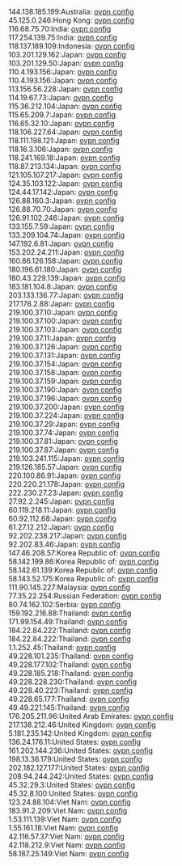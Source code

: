 144.138.185.199:Australia: [ovpn config](vpn/144_138_185_199.ovpn)  
45.125.0.246:Hong Kong: [ovpn config](vpn/45_125_0_246.ovpn)  
116.68.75.70:India: [ovpn config](vpn/116_68_75_70.ovpn)  
117.254.139.75:India: [ovpn config](vpn/117_254_139_75.ovpn)  
118.137.189.109:Indonesia: [ovpn config](vpn/118_137_189_109.ovpn)  
103.201.129.162:Japan: [ovpn config](vpn/103_201_129_162.ovpn)  
103.201.129.50:Japan: [ovpn config](vpn/103_201_129_50.ovpn)  
110.4.193.156:Japan: [ovpn config](vpn/110_4_193_156.ovpn)  
110.4.193.156:Japan: [ovpn config](vpn/110_4_193_156.ovpn)  
113.156.56.228:Japan: [ovpn config](vpn/113_156_56_228.ovpn)  
114.19.67.73:Japan: [ovpn config](vpn/114_19_67_73.ovpn)  
115.36.212.104:Japan: [ovpn config](vpn/115_36_212_104.ovpn)  
115.65.209.7:Japan: [ovpn config](vpn/115_65_209_7.ovpn)  
116.65.32.10:Japan: [ovpn config](vpn/116_65_32_10.ovpn)  
118.106.227.64:Japan: [ovpn config](vpn/118_106_227_64.ovpn)  
118.111.198.121:Japan: [ovpn config](vpn/118_111_198_121.ovpn)  
118.16.3.106:Japan: [ovpn config](vpn/118_16_3_106.ovpn)  
118.241.169.18:Japan: [ovpn config](vpn/118_241_169_18.ovpn)  
118.87.213.134:Japan: [ovpn config](vpn/118_87_213_134.ovpn)  
121.105.107.217:Japan: [ovpn config](vpn/121_105_107_217.ovpn)  
124.35.103.122:Japan: [ovpn config](vpn/124_35_103_122.ovpn)  
124.44.17.142:Japan: [ovpn config](vpn/124_44_17_142.ovpn)  
126.88.160.3:Japan: [ovpn config](vpn/126_88_160_3.ovpn)  
126.88.70.70:Japan: [ovpn config](vpn/126_88_70_70.ovpn)  
126.91.102.246:Japan: [ovpn config](vpn/126_91_102_246.ovpn)  
133.155.7.59:Japan: [ovpn config](vpn/133_155_7_59.ovpn)  
133.209.104.74:Japan: [ovpn config](vpn/133_209_104_74.ovpn)  
147.192.6.81:Japan: [ovpn config](vpn/147_192_6_81.ovpn)  
153.202.24.211:Japan: [ovpn config](vpn/153_202_24_211.ovpn)  
160.86.126.158:Japan: [ovpn config](vpn/160_86_126_158.ovpn)  
180.196.61.180:Japan: [ovpn config](vpn/180_196_61_180.ovpn)  
180.43.229.139:Japan: [ovpn config](vpn/180_43_229_139.ovpn)  
183.181.104.8:Japan: [ovpn config](vpn/183_181_104_8.ovpn)  
203.133.136.77:Japan: [ovpn config](vpn/203_133_136_77.ovpn)  
217.178.2.88:Japan: [ovpn config](vpn/217_178_2_88.ovpn)  
219.100.37.10:Japan: [ovpn config](vpn/219_100_37_10.ovpn)  
219.100.37.100:Japan: [ovpn config](vpn/219_100_37_100.ovpn)  
219.100.37.103:Japan: [ovpn config](vpn/219_100_37_103.ovpn)  
219.100.37.11:Japan: [ovpn config](vpn/219_100_37_11.ovpn)  
219.100.37.126:Japan: [ovpn config](vpn/219_100_37_126.ovpn)  
219.100.37.131:Japan: [ovpn config](vpn/219_100_37_131.ovpn)  
219.100.37.154:Japan: [ovpn config](vpn/219_100_37_154.ovpn)  
219.100.37.158:Japan: [ovpn config](vpn/219_100_37_158.ovpn)  
219.100.37.159:Japan: [ovpn config](vpn/219_100_37_159.ovpn)  
219.100.37.190:Japan: [ovpn config](vpn/219_100_37_190.ovpn)  
219.100.37.196:Japan: [ovpn config](vpn/219_100_37_196.ovpn)  
219.100.37.200:Japan: [ovpn config](vpn/219_100_37_200.ovpn)  
219.100.37.224:Japan: [ovpn config](vpn/219_100_37_224.ovpn)  
219.100.37.29:Japan: [ovpn config](vpn/219_100_37_29.ovpn)  
219.100.37.74:Japan: [ovpn config](vpn/219_100_37_74.ovpn)  
219.100.37.81:Japan: [ovpn config](vpn/219_100_37_81.ovpn)  
219.100.37.87:Japan: [ovpn config](vpn/219_100_37_87.ovpn)  
219.103.241.115:Japan: [ovpn config](vpn/219_103_241_115.ovpn)  
219.126.185.57:Japan: [ovpn config](vpn/219_126_185_57.ovpn)  
220.100.86.91:Japan: [ovpn config](vpn/220_100_86_91.ovpn)  
220.220.21.178:Japan: [ovpn config](vpn/220_220_21_178.ovpn)  
222.230.27.23:Japan: [ovpn config](vpn/222_230_27_23.ovpn)  
27.92.2.245:Japan: [ovpn config](vpn/27_92_2_245.ovpn)  
60.119.218.11:Japan: [ovpn config](vpn/60_119_218_11.ovpn)  
60.92.112.68:Japan: [ovpn config](vpn/60_92_112_68.ovpn)  
61.27.12.212:Japan: [ovpn config](vpn/61_27_12_212.ovpn)  
92.202.238.217:Japan: [ovpn config](vpn/92_202_238_217.ovpn)  
92.202.83.46:Japan: [ovpn config](vpn/92_202_83_46.ovpn)  
147.46.208.57:Korea Republic of: [ovpn config](vpn/147_46_208_57.ovpn)  
58.142.199.86:Korea Republic of: [ovpn config](vpn/58_142_199_86.ovpn)  
58.142.61.139:Korea Republic of: [ovpn config](vpn/58_142_61_139.ovpn)  
58.143.52.175:Korea Republic of: [ovpn config](vpn/58_143_52_175.ovpn)  
111.90.145.227:Malaysia: [ovpn config](vpn/111_90_145_227.ovpn)  
77.35.22.254:Russian Federation: [ovpn config](vpn/77_35_22_254.ovpn)  
80.74.162.102:Serbia: [ovpn config](vpn/80_74_162_102.ovpn)  
159.192.216.88:Thailand: [ovpn config](vpn/159_192_216_88.ovpn)  
171.99.154.49:Thailand: [ovpn config](vpn/171_99_154_49.ovpn)  
184.22.84.222:Thailand: [ovpn config](vpn/184_22_84_222.ovpn)  
184.22.84.222:Thailand: [ovpn config](vpn/184_22_84_222.ovpn)  
1.1.252.45:Thailand: [ovpn config](vpn/1_1_252_45.ovpn)  
49.228.101.235:Thailand: [ovpn config](vpn/49_228_101_235.ovpn)  
49.228.177.102:Thailand: [ovpn config](vpn/49_228_177_102.ovpn)  
49.228.185.218:Thailand: [ovpn config](vpn/49_228_185_218.ovpn)  
49.228.228.230:Thailand: [ovpn config](vpn/49_228_228_230.ovpn)  
49.228.40.223:Thailand: [ovpn config](vpn/49_228_40_223.ovpn)  
49.228.65.177:Thailand: [ovpn config](vpn/49_228_65_177.ovpn)  
49.49.221.145:Thailand: [ovpn config](vpn/49_49_221_145.ovpn)  
176.205.211.96:United Arab Emirates: [ovpn config](vpn/176_205_211_96.ovpn)  
217.138.212.46:United Kingdom: [ovpn config](vpn/217_138_212_46.ovpn)  
5.181.235.142:United Kingdom: [ovpn config](vpn/5_181_235_142.ovpn)  
136.24.176.11:United States: [ovpn config](vpn/136_24_176_11.ovpn)  
161.202.144.236:United States: [ovpn config](vpn/161_202_144_236.ovpn)  
198.13.36.179:United States: [ovpn config](vpn/198_13_36_179.ovpn)  
202.182.127.177:United States: [ovpn config](vpn/202_182_127_177.ovpn)  
208.94.244.242:United States: [ovpn config](vpn/208_94_244_242.ovpn)  
45.32.29.3:United States: [ovpn config](vpn/45_32_29_3.ovpn)  
45.32.8.100:United States: [ovpn config](vpn/45_32_8_100.ovpn)  
123.24.88.104:Viet Nam: [ovpn config](vpn/123_24_88_104.ovpn)  
183.91.2.209:Viet Nam: [ovpn config](vpn/183_91_2_209.ovpn)  
1.53.111.139:Viet Nam: [ovpn config](vpn/1_53_111_139.ovpn)  
1.55.161.18:Viet Nam: [ovpn config](vpn/1_55_161_18.ovpn)  
42.116.57.37:Viet Nam: [ovpn config](vpn/42_116_57_37.ovpn)  
42.118.212.9:Viet Nam: [ovpn config](vpn/42_118_212_9.ovpn)  
58.187.25.149:Viet Nam: [ovpn config](vpn/58_187_25_149.ovpn)  

